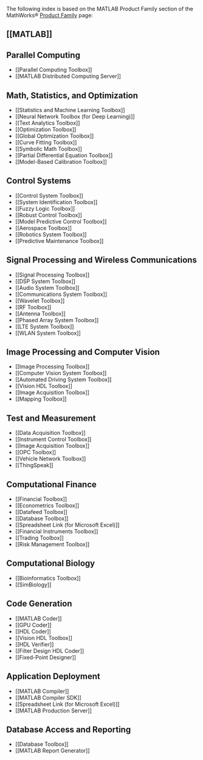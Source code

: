 The following index is based on the MATLAB Product Family section of the MathWorks® [Product Family](https://www.mathworks.com/products.html) page:

## [[MATLAB]]

## Parallel Computing
* [[Parallel Computing Toolbox]]
* [[MATLAB Distributed Computing Server]]

## Math, Statistics, and Optimization
* [[Statistics and Machine Learning Toolbox]]
* [[Neural Network Toolbox (for Deep Learning)]]
* [[Text Analytics Toolbox]]
* [[Optimization Toolbox]]
* [[Global Optimization Toolbox]]
* [[Curve Fitting Toolbox]]
* [[Symbolic Math Toolbox]]
* [[Partial Differential Equation Toolbox]]
* [[Model-Based Calibration Toolbox]]

## Control Systems
* [[Control System Toolbox]]
* [[System Identification Toolbox]]
* [[Fuzzy Logic Toolbox]]
* [[Robust Control Toolbox]]
* [[Model Predictive Control Toolbox]]
* [[Aerospace Toolbox]]
* [[Robotics System Toolbox]]
* [[Predictive Maintenance Toolbox]]

## Signal Processing and Wireless Communications
* [[Signal Processing Toolbox]]
* [[DSP System Toolbox]]
* [[Audio System Toolbox]]
* [[Communications System Toolbox]]
* [[Wavelet Toolbox]]
* [[RF Toolbox]]
* [[Antenna Toolbox]]
* [[Phased Array System Toolbox]]
* [[LTE System Toolbox]]
* [[WLAN System Toolbox]]

## Image Processing and Computer Vision
* [[Image Processing Toolbox]]
* [[Computer Vision System Toolbox]]
* [[Automated Driving System Toolbox]]
* [[Vision HDL Toolbox]]
* [[Image Acquisition Toolbox]]
* [[Mapping Toolbox]]

## Test and Measurement
* [[Data Acquisition Toolbox]]
* [[Instrument Control Toolbox]]
* [[Image Acquisition Toolbox]]
* [[OPC Toolbox]]
* [[Vehicle Network Toolbox]]
* [[ThingSpeak]]

## Computational Finance
* [[Financial Toolbox]]
* [[Econometrics Toolbox]]
* [[Datafeed Toolbox]]
* [[Database Toolbox]]
* [[Spreadsheet Link (for Microsoft Excel)]]
* [[Financial Instruments Toolbox]]
* [[Trading Toolbox]]
* [[Risk Management Toolbox]]

## Computational Biology
* [[Bioinformatics Toolbox]]
* [[SimBiology]]

## Code Generation
* [[MATLAB Coder]]
* [[GPU Coder]]
* [[HDL Coder]]
* [[Vision HDL Toolbox]]
* [[HDL Verifier]]
* [[Filter Design HDL Coder]]
* [[Fixed-Point Designer]]

## Application Deployment
* [[MATLAB Compiler]]
* [[MATLAB Compiler SDK]]
* [[Spreadsheet Link (for Microsoft Excel)]]
* [[MATLAB Production Server]]

## Database Access and Reporting
* [[Database Toolbox]]
* [[MATLAB Report Generator]]